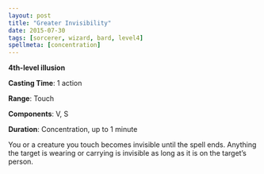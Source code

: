 ```yaml
---
layout: post
title: "Greater Invisibility"
date: 2015-07-30
tags: [sorcerer, wizard, bard, level4]
spellmeta: [concentration]
---
```


**4th-level illusion**

**Casting Time**: 1 action

**Range**: Touch

**Components**: V, S

**Duration**: Concentration, up to 1 minute

You or a creature you touch becomes invisible until the spell ends. Anything the target is wearing or carrying is invisible as long as it is on the target’s person.

